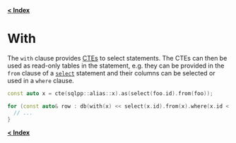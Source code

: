 [**\< Index**](README.md)

# With

The `with` clause provides [CTEs](tables.md) to select statements. The CTEs can
then be used as read-only tables in the statement, e.g. they can be provided in
the `from` clause of a [`select`](select.md) statement and their columns can be
selected or used in a `where` clause.

```c++
const auto x = cte(sqlpp::alias::x).as(select(foo.id).from(foo));

for (const auto& row : db(with(x) << select(x.id).from(x).where(x.id < 17))) {
  // ...
}
```

[**\< Index**](README.md)
